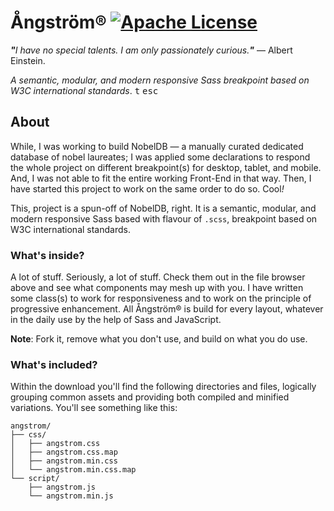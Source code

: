# Ångström® [![Apache License](https://img.shields.io/badge/license-Apache-blue.svg)](https://github.com/iamprabhat/angstrom/blob/master/LICENSE)
<i><b>"</b>I have no special talents. I am only passionately curious.<b>"</b></i> — Albert Einstein.

<i>A semantic, modular, and modern responsive Sass breakpoint based on W3C international standards</i>.&nbsp;<kbd>t</kbd>&nbsp;<kbd>esc</kbd>

## About
While, I was working to build NobelDB — a manually curated dedicated database of nobel laureates; I was applied some declarations to respond the whole project on different breakpoint(s) for desktop, tablet, and mobile. And, I was not able to fit the entire working Front-End in that way. Then, I have started this project to work on the same order to do so. Cool<i>!</i>

This, project is a spun-off of NobelDB, right. It is a semantic, modular, and modern responsive Sass based with flavour of `.scss`, breakpoint based on W3C international standards.

### What's inside?
A lot of stuff. Seriously, a lot of stuff. Check them out in the file browser above and see what components may mesh up with you. I have written some class(s) to work for responsiveness and to work on the principle of progressive enhancement. All Ångström® is build for every layout, whatever in the daily use by the help of Sass and JavaScript.

<b>Note</b>: Fork it, remove what you don't use, and build on what you do use.

### What's included?
Within the download you'll find the following directories and files, logically grouping common assets and providing both compiled and minified variations. You'll see something like this:
```
angstrom/
├── css/
│   ├── angstrom.css
│   ├── angstrom.css.map
│   ├── angstrom.min.css
│   └── angstrom.min.css.map
└── script/
    ├── angstrom.js
    └── angstrom.min.js
```
